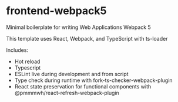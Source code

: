 # frontend-webpack5 

Minimal boilerplate for writing Web Applications Webpack 5

This template uses  React, Webpack, and TypeScript with ts-loader

Includes:
* Hot reload
* Typescript
* ESLint live during development and from script
* Type check during runtime with fork-ts-checker-webpack-plugin
* React state preservation for functional components with @pmmmwh/react-refresh-webpack-plugin
